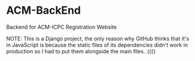 # ACM-BackEnd
Backend for ACM-ICPC Registration Website

NOTE: This is a Django project, the only reason why GitHub thinks that it's in JavaScript is because the static files of its dependencies didn't work in production so I had to put them alongside the main files. :))))
